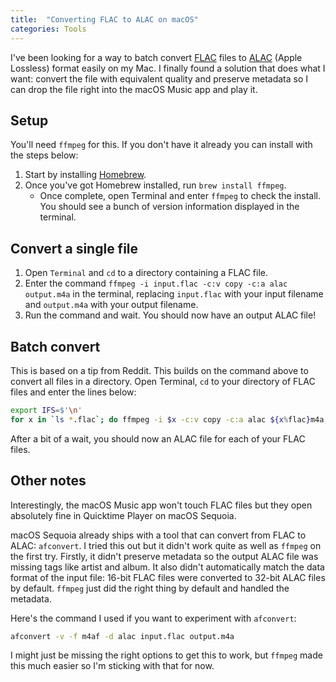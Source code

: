 ```yaml
---
title:  "Converting FLAC to ALAC on macOS"
categories: Tools
---
```


I've been looking for a way to batch convert [FLAC](https://en.wikipedia.org/wiki/FLAC) files to [ALAC](https://en.wikipedia.org/wiki/Apple_Lossless_Audio_Codec) (Apple Lossless) format easily on my Mac. I finally found a solution that does what I want: convert the file with equivalent quality and preserve metadata so I can drop the file right into the macOS Music app and play it.

## Setup
You'll need `ffmpeg` for this. If you don't have it already you can install with the steps below:
1. Start by installing [Homebrew](https://brew.sh).
2. Once you've got Homebrew installed, run `brew install ffmpeg`.
    * Once complete, open Terminal and enter `ffmpeg` to check the install. You should see a bunch of version information displayed in the terminal.

## Convert a single file
1. Open `Terminal` and `cd` to a directory containing a FLAC file.
2. Enter the command `ffmpeg -i input.flac -c:v copy -c:a alac output.m4a` in the terminal, replacing `input.flac` with your input filename and `output.m4a` with your output filename.
3. Run the command and wait. You should now have an output ALAC file!

## Batch convert
This is based on a tip from Reddit. This builds on the command above to convert all files in a directory. Open Terminal, `cd` to your directory of FLAC files and enter the lines below:
```bash
export IFS=$'\n'
for x in `ls *.flac`; do ffmpeg -i $x -c:v copy -c:a alac ${x%flac}m4a; done
```

After a bit of a wait, you should now an ALAC file for each of your FLAC files.

## Other notes
Interestingly, the macOS Music app won't touch FLAC files but they open absolutely fine in Quicktime Player on macOS Sequoia.

macOS Sequoia already ships with a tool that can convert from FLAC to ALAC: `afconvert`. I tried this out but it didn't work quite as well as `ffmpeg` on the first try. Firstly, it didn't preserve metadata so the output ALAC file was missing tags like artist and album. It also didn't automatically match the data format of the input file: 16-bit FLAC files were converted to 32-bit ALAC files by default. `ffmpeg` just did the right thing by default and handled the metadata.

Here's the command I used if you want to experiment with `afconvert`:
```bash
afconvert -v -f m4af -d alac input.flac output.m4a
```

I might just be missing the right options to get this to work, but `ffmpeg` made this much easier so I'm sticking with that for now.